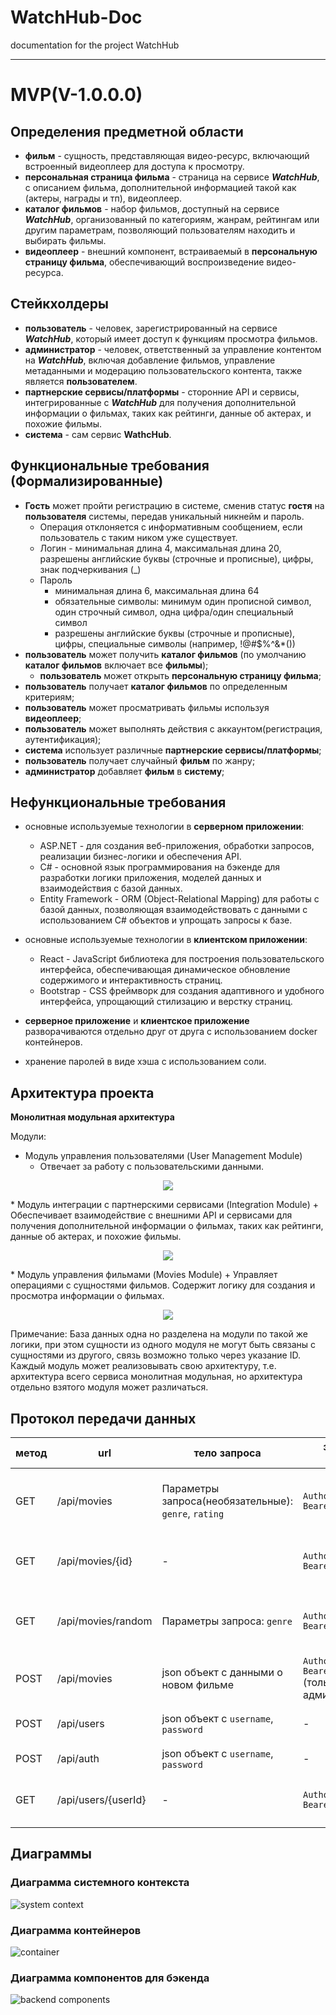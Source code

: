 # WatchHub-Doc

documentation for the project WatchHub

---

# MVP(V-1.0.0.0)

## Определения предметной области

* __фильм__ - сущность, представляющая видео-ресурс, включающий встроенный видеоплеер для доступа к просмотру.  
* __персональная страница фильма__ - страница на сервисе ___WatchHub___, с описанием фильма, дополнительной информацией такой как (актеры, награды и тп), видеоплеер.
* __каталог фильмов__ - набор фильмов, доступный на сервисе ___WatchHub___, организованный по категориям, жанрам, рейтингам или другим параметрам, позволяющий пользователям находить и выбирать фильмы.
* __видеоплеер__ - внешний компонент, встраиваемый в __персональную страницу фильма__, обеспечивающий воспроизведение видео-ресурса.

## Стейкхолдеры

* __пользователь__ - человек, зарегистрированный на сервисе ___WatchHub___, который имеет доступ к функциям просмотра фильмов.
* __администратор__ - человек, ответственный за управление контентом на ___WatchHub___, включая добавление фильмов, управление метаданными и модерацию пользовательского контента, также является __пользователем__.
* __партнерские сервисы/платформы__ - сторонние API и сервисы, интегрированные с ___WatchHub___ для получения дополнительной информации о фильмах, таких как рейтинги, данные об актерах, и похожие фильмы.
* __система__ - сам сервис __WathcHub__.

## Функциональные требования (Формализированные)

* __Гость__ может пройти регистрацию в системе, сменив статус __гостя__ на __пользователя__ системы, передав уникальный никнейм и пароль.
    + Операция отклоняется с информативным сообщением, если пользователь с таким ником уже существует.
    + Логин - минимальная длина 4, максимальная длина 20, разрешены английские буквы (строчные и прописные), цифры, знак подчеркивания (_)
    + Пароль
      - минимальная длина 6, максимальная длина 64
      - обязательные символы: минимум один прописной символ, один строчный символ, одна цифра/один специальный символ
      - разрешены английские буквы (строчные и прописные), цифры, специальные символы (например, !@#$%^&*())
* __пользователь__ может получить __каталог фильмов__ (по умолчанию __каталог фильмов__ включает все __фильмы__);
    + __пользователь__ может открыть __персональную страницу фильма__;
* __пользователь__ получает __каталог фильмов__ по определенным критериям;
* __пользователь__ может просматривать фильмы используя __видеоплеер__;
* __пользователь__ может выполнять действия с аккаунтом(регистрация, аутентификация);
* __система__ использует различные __партнерские сервисы/платформы__;
* __пользователь__ получает случайный __фильм__ по жанру;
* __администратор__ добавляет __фильм__ в __систему__;

## Нефункциональные требования

* основные используемые технологии в __серверном приложении__:
    + ASP.NET - для создания веб-приложения, обработки запросов, реализации бизнес-логики и обеспечения API.
    + С# - основной язык программирования на бэкенде для разработки логики приложения, моделей данных и взаимодействия с базой данных.
    + Entity Framework - ORM (Object-Relational Mapping) для работы с базой данных, позволяющая взаимодействовать с данными с использованием C# объектов и упрощать запросы к базе.

* основные используемые технологии в __клиентском приложении__:
    + React - JavaScript библиотека для построения пользовательского интерфейса, обеспечивающая динамическое обновление содержимого и интерактивность страниц.
    + Bootstrap - CSS фреймворк для создания адаптивного и удобного интерфейса, упрощающий стилизацию и верстку страниц.

* __серверное приложение__ и __клиентское приложение__ разворачиваются отдельно друг от друга с использованием docker контейнеров.

* хранение паролей в виде хэша с использованием соли.

## Архитектура проекта

__Монолитная модульная архитектура__

Модули:
* Модуль управления пользователями (User Management Module)
    + Отвечает за работу с пользовательскими данными.
<p align="center"><img src=https://github.com/is-WatchHub/WatchHub-Doc/blob/main/diagrams/UserManagementDomain.png></a></p>
* Модуль интеграции с партнерскими сервисами (Integration Module)
    + Обеспечивает взаимодействие с внешними API и сервисами для получения дополнительной информации о фильмах, таких как рейтинги, данные об актерах, и похожие фильмы.
<p align="center"><img src=https://github.com/is-WatchHub/WatchHub-Doc/blob/main/diagrams/IntegrationDomain.png></a></p>
* Модуль управления фильмами (Movies Module)
    + Управляет операциями с сущностями фильмов. Содержит логику для создания и просмотра информации о фильмах.
<p align="center"><img src=https://github.com/is-WatchHub/WatchHub-Doc/blob/main/diagrams/MoviesDomain.png></a></p>

Примечание:
База данных одна но разделена на модули по такой же логики, при этом сущности из одного модуля не могут быть связаны с сущностями из другого, связь возможно только через указание ID.
Каждый модуль может реализовывать свою архитектуру, т.е. архитектура всего сервиса монолитная модульная, но архитектура отдельно взятого модуля может различаться.

## Протокол передачи данных

|метод|url|тело запроса|заголовок запроса|ответ|описание|
|-----|---|------------|-----------------|-----|--------|
| GET | /api/movies | Параметры запроса(необязательные): ```genre```, ```rating``` | ```Authorization: Bearer {token}``` | json-массив объектов фильмов | Возвращает каталог фильмов с учетом параметров |
| GET | /api/movies/{id} | - | ```Authorization: Bearer {token}``` | json объект фильма | возвращает данные о конкретном фильме |
| GET | /api/movies/random | Параметры запроса: ```genre```  | ```Authorization: Bearer {token}``` | json объект фильма | возвращает случайный фильм по заданному жанру |
| POST | /api/movies | json объект с данными о новом фильме | ```Authorization: Bearer {token}```(только для администраторов) | json объект c ```movieId``` | добавляем новый фильм в систему |
| POST | /api/users | json объект с ```username```, ```password``` | - | json объект с ```userId```, ```token``` | регистрация нового пользователя |
| POST | /api/auth | json объект с ```username```, ```password``` | - | json объект с ```userId```, ```token``` | аутентификация пользователя |
| GET | /api/users/{userId} | - | ```Authorization: Bearer {token}``` | json объект с информацией о пользователе | возвращает информацию о пользователе |

## Диаграммы

### Диаграмма системного контекста
![system context](https://github.com/is-WatchHub/WatchHub-Doc/blob/main/diagrams/WatchHub-Doc.jpg)

### Диаграмма контейнеров
![container](https://github.com/is-WatchHub/WatchHub-Doc/blob/main/diagrams/WatchHub-Doc1.jpg)

### Диаграмма компонентов для бэкенда
![backend components](https://github.com/is-WatchHub/WatchHub-Doc/blob/main/diagrams/WatchHub-Doc2.jpg)
